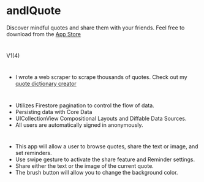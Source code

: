 # andIQuote
Discover mindful quotes and share them with your friends.
Feel free to download from the [App Store](https://itunes.apple.com/WebObjects/MZStore.woa/wa/viewSoftware?id=1493892128)
#
V1(4)
#
- I wrote a web scraper to scrape thousands of quotes.  Check out my [quote dictionary creator](https://github.com/hectorsvill/QuotesDictionaryCreator)
#  
- Utilizes Firestore pagination to control the flow of data.
- Persisting data with Core Data 
- UICollectionView Compositional Layouts and Diffable Data Sources.
- All users are automatically signed in anonymously.
#
- This app will allow a user to browse quotes, share the text or image, and set reminders. 
- Use swipe gesture to activate the share feature and Reminder settings.
- Share either the text or the image of the current quote.
- The brush button will allow you to change the background color.
#
#

